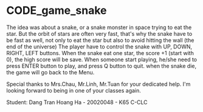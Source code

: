 # CODE_game_snake

The idea was about a snake, or a snake monster in space trying to eat the star. 
But the orbit of stars are often very fast, that's why the snake have to be fast as well, not only to eat the star but also to avoid hitting the wall (the end of the universe)
The player have to control the snake with UP, DOWN, RIGHT, LEFT buttons.
When the snake eat one star, the score +1 (start with 0), the high score will be save. 
When someone start playing, he/she need to press ENTER button to play, and press Q button to quit.
when the snake die, the game will go back to the Menu. 

Special thanks to Mrs.Chau, Mr.Linh, Mr.Tuan for your dedicated help. 
I'm looking forward to being in one of your classes again.

Student: Dang Tran Hoang Ha - 20020048 - K65 C-CLC
